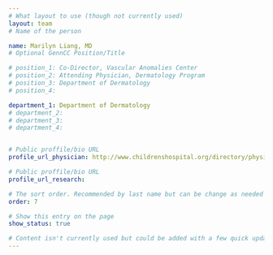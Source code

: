```yaml
---
# What layout to use (though not currently used)
layout: team
# Name of the person

name: Marilyn Liang, MD
# Optional GennCC Position/Title

# position_1: Co-Director, Vascular Anomalies Center
# position_2: Attending Physician, Dermatology Program
# position_3: Department of Dermatology
# position_4:

department_1: Department of Dermatology
# department_2:
# department_3:
# department_4:


# Public proffile/bio URL
profile_url_physician: http://www.childrenshospital.org/directory/physicians/l/marilyn-liang

# Public proffile/bio URL
profile_url_research:

# The sort order. Recommended by last name but can be change as needed
order: 7

# Show this entry on the page
show_status: true

# Content isn't currently used but could be added with a few quick updates if needed to allow for bios
---
```

